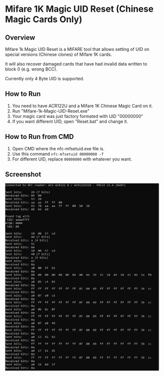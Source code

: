 # Mifare 1K Magic UID Reset (Chinese Magic Cards Only)

## Overview
Mifare 1k Magic UID Reset is a MIFARE tool that allows setting of UID on special versions (Chinese clones) of Mifare 1K cards.

It will also recover damaged cards that have had invalid data written to block 0 (e.g. wrong BCC).

Currently only 4 Byte UID is supported.

## How to Run

1. You need to have ACR122U and a Mifare 1K Chinese Magic Card on it.
2. Run "Mifare-1k-Magic-UID-Reset.exe"
3. Your magic card was just factory formated with UID "00000000"
4. If you want different UID, open "Reset.bat" and change it.

## How to Run from CMD

1. Open CMD where the nfc-mfsetuid.exe file is.
2. Use this command `nfc-mfsetuid 00000000 -f`
3. For different UID, replace `00000000` with whatever you want.

## Screenshot

![Mifare 1k Magic UID Reset](https://raw.githubusercontent.com/skylandersNFC/Mifare-1k-Magic-UID-Reset/main/images/Reset_Screenshot.jpg)
